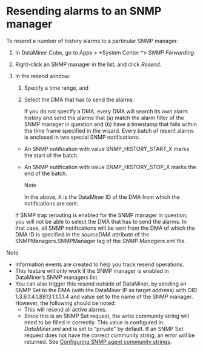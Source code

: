 # Resending alarms to an SNMP manager

To resend a number of history alarms to a particular SNMP manager:

1. In DataMiner Cube, go to *Apps* > *System Center *\> *SNMP Forwarding*.

2. Right-click an SNMP manager in the list, and click *Resend.*

3. In the resend window:

    1. Specify a time range, and

    2. Select the DMA that has to send the alarms.

        If you do not specify a DMA, every DMA will search its own alarm history and send the alarms that (a) match the alarm filter of the SNMP manager in question and (b) have a timestamp that falls within the time frame specified in the wizard.     Every batch of resent alarms is enclosed in two special SNMP notifications:

    - An SNMP notification with value SNMP_HISTORY_START_X marks the start of the batch.

    - An SNMP notification with value SNMP_HISTORY_STOP_X marks the end of the batch.

        > [!NOTE]
        > In the above, X is the DataMiner ID of the DMA from which the notifications are sent.

    If SNMP trap rerouting is enabled for the SNMP manager in question, you will not be able to select the DMA that has to send the alarms. In that case, all SNMP notifications will be sent from the DMA of which the DMA ID is specified in the *sourceDMA* attribute of the SNMPManagers.SNMPManager tag of the *SNMP Managers.xml* file.

> [!NOTE]
> -  Information events are created to help you track resend operations.
> -  This feature will only work if the SNMP manager is enabled in DataMiner’s SNMP managers list.
> -  You can also trigger this resend outside of DataMiner, by sending an SNMP Set to the DMA (with the DataMiner IP as target address) with OID 1.3.6.1.4.1.8813.1.1.1.1.4 and value set to the name of the SNMP manager. However, the following should be noted:
>     - This will resend all active alarms.
>     - Since this is an SNMP Set request, the write community string will need to be filled in correctly. This value is configured in *DataMiner.xml* and is set to “private” by default. If an SNMP Set request does not have the correct community string, an error will be returned. See [Configuring SNMP agent community strings](Configuring_SNMP_agent_community_strings.md).
>
